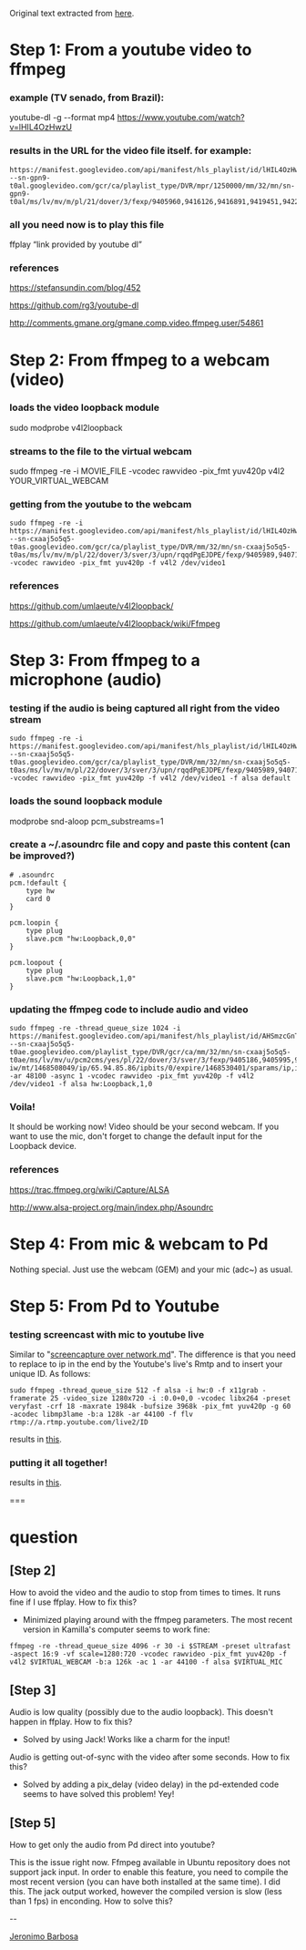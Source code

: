 
Original text extracted from [here](https://github.com/jeraman/projetoProibidao/tree/master/research).

# Step 1: From a youtube video to ffmpeg
### example (TV senado, from Brazil):
youtube-dl -g --format mp4 https://www.youtube.com/watch?v=lHIL4OzHwzU

### results in the URL for the video file itself. for example:
```
https://manifest.googlevideo.com/api/manifest/hls_playlist/id/lHIL4OzHwzU.1/itag/94/source/yt_live_broadcast/requiressl/yes/ratebypass/yes/live/1/cmbypass/yes/goi/160/sgoap/itag%3D140/sgovp/itag%3D135/hls_chunk_host/r1---sn-gpn9-t0al.googlevideo.com/gcr/ca/playlist_type/DVR/mpr/1250000/mm/32/mn/sn-gpn9-t0al/ms/lv/mv/m/pl/21/dover/3/fexp/9405960,9416126,9416891,9419451,9422596,9428398,9429745,9431012,9432363,9433096,9433380,9433946,9434709,9435361,9435400,9435490,9435526,9435876,9436607,9436835,9436986,9437066,9437285,9437552,9437742,9437898,9438326,9438332,9439365,9439616,9439652,9440158/sver/3/upn/PkYjV9LB2ew/mt/1467211520/ip/132.206.14.226/ipbits/0/expire/1467233191/sparams/ip,ipbits,expire,id,itag,source,requiressl,ratebypass,live,cmbypass,goi,sgoap,sgovp,hls_chunk_host,gcr,playlist_type,mpr,mm,mn,ms,mv,pl/signature/850F3DF9CA3152AD5504DA6B4B8AEE05B49CF085.093141E8C67973F95006605F6987A4A75795AD4D/key/dg_yt0/playlist/index.m3u8
```

### all you need now is to play this file
ffplay “link provided by youtube dl”

### references
https://stefansundin.com/blog/452

https://github.com/rg3/youtube-dl

http://comments.gmane.org/gmane.comp.video.ffmpeg.user/54861


# Step 2: From ffmpeg to a webcam (video)

### loads the video loopback module
sudo modprobe v4l2loopback

### streams to the file to the virtual webcam
sudo ffmpeg -re -i MOVIE_FILE -vcodec rawvideo -pix_fmt yuv420p v4l2 YOUR_VIRTUAL_WEBCAM

### getting from the youtube to the webcam
```
sudo ffmpeg -re -i https://manifest.googlevideo.com/api/manifest/hls_playlist/id/lHIL4OzHwzU.1/itag/94/source/yt_live_broadcast/requiressl/yes/ratebypass/yes/live/1/cmbypass/yes/goi/160/sgoap/itag%3D140/sgovp/itag%3D135/hls_chunk_host/r1---sn-cxaaj5o5q5-t0as.googlevideo.com/gcr/ca/playlist_type/DVR/mm/32/mn/sn-cxaaj5o5q5-t0as/ms/lv/mv/m/pl/22/dover/3/sver/3/upn/rqqdPgEJDPE/fexp/9405989,9407155,9416126,9416891,9419452,9420096,9422596,9427767,9428398,9431012,9433096,9433380,9433850,9433946,9435241,9435526,9435876,9436607,9436841,9437066,9437552,9437742,9437982,9438519,9438557,9438733,9439442,9439652,9439811/mt/1467235816/ip/65.94.85.86/ipbits/0/expire/1467257491/sparams/ip,ipbits,expire,id,itag,source,requiressl,ratebypass,live,cmbypass,goi,sgoap,sgovp,hls_chunk_host,gcr,playlist_type,mm,mn,ms,mv,pl/signature/120EFCFB10B3093EB14D58C1BA85DE281DDE0F80.8D13202941DE0F06D19FEBA6CC8426A38AAAAE6D/key/dg_yt0/playlist/index.m3u8 -vcodec rawvideo -pix_fmt yuv420p -f v4l2 /dev/video1
```

### references
https://github.com/umlaeute/v4l2loopback/

https://github.com/umlaeute/v4l2loopback/wiki/Ffmpeg


# Step 3: From ffmpeg to a microphone (audio)

### testing if the audio is being captured all right from the video stream
```
sudo ffmpeg -re -i https://manifest.googlevideo.com/api/manifest/hls_playlist/id/lHIL4OzHwzU.1/itag/94/source/yt_live_broadcast/requiressl/yes/ratebypass/yes/live/1/cmbypass/yes/goi/160/sgoap/itag%3D140/sgovp/itag%3D135/hls_chunk_host/r1---sn-cxaaj5o5q5-t0as.googlevideo.com/gcr/ca/playlist_type/DVR/mm/32/mn/sn-cxaaj5o5q5-t0as/ms/lv/mv/m/pl/22/dover/3/sver/3/upn/rqqdPgEJDPE/fexp/9405989,9407155,9416126,9416891,9419452,9420096,9422596,9427767,9428398,9431012,9433096,9433380,9433850,9433946,9435241,9435526,9435876,9436607,9436841,9437066,9437552,9437742,9437982,9438519,9438557,9438733,9439442,9439652,9439811/mt/1467235816/ip/65.94.85.86/ipbits/0/expire/1467257491/sparams/ip,ipbits,expire,id,itag,source,requiressl,ratebypass,live,cmbypass,goi,sgoap,sgovp,hls_chunk_host,gcr,playlist_type,mm,mn,ms,mv,pl/signature/120EFCFB10B3093EB14D58C1BA85DE281DDE0F80.8D13202941DE0F06D19FEBA6CC8426A38AAAAE6D/key/dg_yt0/playlist/index.m3u8 -vcodec rawvideo -pix_fmt yuv420p -f v4l2 /dev/video1 -f alsa default
```

### loads the sound loopback module
modprobe snd-aloop pcm_substreams=1

### create a ~/.asoundrc file and copy and paste this content (can be improved?)
```
# .asoundrc
pcm.!default {
	type hw
	card 0
}

pcm.loopin {
	type plug
	slave.pcm "hw:Loopback,0,0"
}

pcm.loopout {
	type plug
	slave.pcm "hw:Loopback,1,0"
}
```

### updating the ffmpeg code to include audio and video
```
sudo ffmpeg -re -thread_queue_size 1024 -i https://manifest.googlevideo.com/api/manifest/hls_playlist/id/AHSmzcGnTFg.1/itag/94/source/yt_live_broadcast/requiressl/yes/ratebypass/yes/live/1/cmbypass/yes/goi/160/sgoap/itag%3D140/sgovp/itag%3D135/hls_chunk_host/r8---sn-cxaaj5o5q5-t0ae.googlevideo.com/playlist_type/DVR/gcr/ca/mm/32/mn/sn-cxaaj5o5q5-t0ae/ms/lv/mv/u/pcm2cms/yes/pl/22/dover/3/sver/3/fexp/9405186,9405995,9416126,9416891,9419452,9422596,9425620,9428398,9431012,9433096,9433223,9433425,9433946,9434904,9434904,9435526,9435876,9437066,9437262,9437553,9437742,9438227,9438663,9438816,9439124,9439185,9439412,9439497,9439652,9439828,9441086,9441560,9441716/upn/loCLjutR-iw/mt/1468508049/ip/65.94.85.86/ipbits/0/expire/1468530401/sparams/ip,ipbits,expire,id,itag,source,requiressl,ratebypass,live,cmbypass,goi,sgoap,sgovp,hls_chunk_host,playlist_type,gcr,mm,mn,ms,mv,pcm2cms,pl/signature/30CBE22045D5984D983F9949BFD4D0D56808EC1A.493BBF5F2CF4263DD90F49964550EB3DE6447686/key/dg_yt0/playlist/index.m3u8 -ar 48100 -async 1 -vcodec rawvideo -pix_fmt yuv420p -f v4l2 /dev/video1 -f alsa hw:Loopback,1,0
```

### Voila!
It should be working now! Video should be your second webcam. If you want to use the mic, don't forget to change the default input for the Loopback device.

### references
https://trac.ffmpeg.org/wiki/Capture/ALSA

http://www.alsa-project.org/main/index.php/Asoundrc

# Step 4: From mic & webcam to Pd
Nothing special. Just use the webcam (GEM) and your mic (adc~) as usual.

# Step 5: From Pd to Youtube

### testing screencast with mic to youtube live
Similar to "[screencapture over network.md](https://github.com/jeraman/projetoProibidao/blob/master/screencapture%20over%20network.md)". The difference is that you need to replace to ip in the end by the Youtube's live's Rmtp and to insert your unique ID. As follows:
```
sudo ffmpeg -thread_queue_size 512 -f alsa -i hw:0 -f x11grab -framerate 25 -video_size 1280x720 -i :0.0+0,0 -vcodec libx264 -preset veryfast -crf 18 -maxrate 1984k -bufsize 3968k -pix_fmt yuv420p -g 60 -acodec libmp3lame -b:a 128k -ar 44100 -f flv rtmp://a.rtmp.youtube.com/live2/ID
```
results in [this](https://www.youtube.com/watch?v=TRvnPGPc15Q).

### putting it all together!
results in [this](https://www.youtube.com/watch?v=mxL786aV-6U).


===

# question
## [Step 2]
How to avoid the video and the audio to stop from times to times. It runs fine if I use ffplay. How to fix this?
- Minimized playing around with the ffmpeg parameters. The most recent version in Kamilla's computer seems to work fine:
```
ffmpeg -re -thread_queue_size 4096 -r 30 -i $STREAM -preset ultrafast -aspect 16:9 -vf scale=1280:720 -vcodec rawvideo -pix_fmt yuv420p -f v4l2 $VIRTUAL_WEBCAM -b:a 126k -ac 1 -ar 44100 -f alsa $VIRTUAL_MIC
```

## [Step 3]
Audio is low quality (possibly due to the audio loopback). This doesn't happen in ffplay. How to fix this?
- Solved by using Jack! Works like a charm for the input!

Audio is getting out-of-sync with the video after some seconds. How to fix this?
- Solved by adding a pix_delay (video delay) in the pd-extended code seems to have solved this problem! Yey!

## [Step 5]
How to get only the audio from Pd direct into youtube?

This is the issue right now. Ffmpeg available in Ubuntu repository does not support jack input. In order to enable this feature, you need to compile the most recent version (you can have both installed at the same time). I did this. The jack output worked, however the compiled version is slow (less than 1 fps) in enconding. How to solve this?

--

[Jeronimo Barbosa](jeraman.info)
